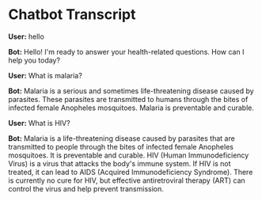 # Chatbot Transcript

**User:** hello

**Bot:** Hello! I'm ready to answer your health-related questions. How can I help you today?

**User:** What is malaria?

**Bot:** Malaria is a serious and sometimes life-threatening disease caused by parasites. These parasites are transmitted to humans through the bites of infected female Anopheles mosquitoes. Malaria is preventable and curable.

**User:** What is HIV?

**Bot:** Malaria is a life-threatening disease caused by parasites that are transmitted to people through the bites of infected female Anopheles mosquitoes. It is preventable and curable. HIV (Human Immunodeficiency Virus) is a virus that attacks the body's immune system. If HIV is not treated, it can lead to AIDS (Acquired Immunodeficiency Syndrome). There is currently no cure for HIV, but effective antiretroviral therapy (ART) can control the virus and help prevent transmission. 
